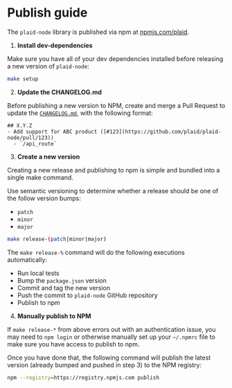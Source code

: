# Publish guide

The `plaid-node` library is published via npm at [npmjs.com/plaid][1].

1. **Install dev-dependencies**

Make sure you have all of your dev dependencies installed before releasing a
new version of `plaid-node`:

```bash
make setup
```

2. **Update the CHANGELOG.md**

Before publishing a new version to NPM, create and merge a Pull Request to
update the [`CHANGELOG.md`][2], with the following format:

```
## X.Y.Z
- Add support for ABC product ([#123](https://github.com/plaid/plaid-node/pull/123))
  - `/api_route`
```

3. **Create a new version**

Creating a new release and publishing to npm is simple and bundled into a
single make command.

Use semantic versioning to determine whether a release should be one of the
follow version bumps:
- `patch`
- `minor`
- `major`

```bash
make release-(patch|minor|major)
```

The `make release-%` command will do the following executions automatically:
- Run local tests
- Bump the `package.json` version
- Commit and tag the new version
- Push the commit to `plaid-node` GitHub repository
- Publish to npm

4. **Manually publish to NPM**

If `make release-*` from above errors out with an authentication issue,
you may need to `npm login` or otherwise manually set up your `~/.npmrc` file to
make sure you have access to publish to npm.

Once you have done that, the following command will publish the latest version
(already bumped and pushed in step 3) to the NPM registry:

```bash
npm --registry=https://registry.npmjs.com publish
```


[1]: https://www.npmjs.com/package/plaid
[2]: https://github.com/plaid/plaid-node/blob/master/CHANGELOG.md
